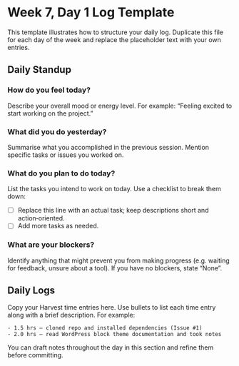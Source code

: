 # Week 7, Day 1 Log Template

This template illustrates how to structure your daily log.  Duplicate this file for each day of the week and replace the placeholder text with your own entries.

## Daily Standup

### How do you feel today?

Describe your overall mood or energy level.  For example: “Feeling excited to start working on the project.”

### What did you do yesterday?

Summarise what you accomplished in the previous session.  Mention specific tasks or issues you worked on.

### What do you plan to do today?

List the tasks you intend to work on today.  Use a checklist to break them down:

- [ ] Replace this line with an actual task; keep descriptions short and action‑oriented.
- [ ] Add more tasks as needed.

### What are your blockers?

Identify anything that might prevent you from making progress (e.g. waiting for feedback, unsure about a tool).  If you have no blockers, state “None”.

## Daily Logs

Copy your Harvest time entries here.  Use bullets to list each time entry along with a brief description.  For example:

```
- 1.5 hrs – cloned repo and installed dependencies (Issue #1)
- 2.0 hrs – read WordPress block theme documentation and took notes
```

You can draft notes throughout the day in this section and refine them before committing.